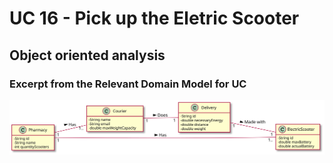 # UC 16 - Pick up the Eletric Scooter


## Object oriented analysis

### Excerpt from the Relevant Domain Model for UC

![UC16_MD.svg](UC16_MD.svg)


